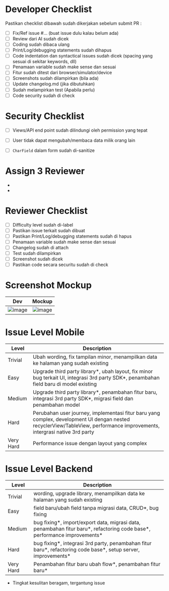 # Developer Checklist
Pastikan checklist dibawah sudah dikerjakan sebelum submit PR :

- [ ] Fix/Ref issue #... (buat issue dulu kalau belum ada)
- [ ] Review dari AI sudah dicek
- [ ] Coding sudah dibaca ulang
- [ ] Print/Log/debugging statements sudah dihapus
- [ ] Code indentation dan syntactical issues sudah dicek (spacing yang sesuai di sekitar keywords, dll)
- [ ] Penamaan variable sudah make sense dan sesuai
- [ ] Fitur sudah ditest dari browser/simulator/device
- [ ] Screenshots sudah dilampirkan (bila ada)
- [ ] Update changelog.md (jika dibutuhkan)
- [ ] Sudah melampirkan test (Apabila perlu)
- [ ] Code security sudah di check

# Security Checklist
- [ ] Views/API end point sudah dilindungi oleh permission yang tepat
- [ ] User tidak dapat mengubah/membaca data milik orang lain
- [ ] `CharField` dalam form sudah di-sanitize


# Assign 3 Reviewer
- 
- 

# Reviewer Checklist
- [ ] Difficulty level sudah di-label
- [ ] Pastikan issue terkait sudah dibuat
- [ ] Pastikan Print/Log/debugging statements sudah di hapus
- [ ] Penamaan variable sudah make sense dan sesuai
- [ ] Changelog sudah di attach
- [ ] Test sudah dilampirkan
- [ ] Screenshot sudah dicek
- [ ] Pastikan code secara securitu sudah di check

# Screenshot Mockup
| Dev| Mockup |
|:-------------------------:|:-------------------------:|
 ![image](https://user-images.githubusercontent.com/21882504/224208793-9898699c-9d25-4a9e-b6ac-c3687daab60d.png) | ![image](https://user-images.githubusercontent.com/21882504/224208801-887df596-4964-4499-b109-adf4ccbae706.png)


# Issue Level Mobile
| Level | Description |
| --- | --- |
| Trivial | Ubah wording, fix tampilan minor, menampilkan data ke halaman yang sudah existing |
| Easy | Upgrade third party library*, ubah layout, fix minor bug terkait UI, integrasi 3rd party SDK*, penambahan field baru di model existing |
| Medium | Upgrade third party library*, penambahan fitur baru, integrasi 3rd party SDK*, migrasi field dan penambahan model |
| Hard | Perubahan user journey, implementasi fitur baru yang complex, development UI dengan nested recyclerView/TableView, performance improvements, intergrasi native 3rd party |
| Very Hard | Performance issue dengan layout yang complex |

# Issue Level Backend
| Level | Description |
| --- | --- |
| Trivial | wording, upgrade library, menampilkan data ke halaman yang sudah existing |
| Easy | field baru/ubah field tanpa migrasi data, CRUD*, bug fixing |
| Medium | bug fixing*, import/export data, migrasi data, penambahan fitur baru*, refactoring code base*, performance improvements* |
| Hard | bug fixing*, integrasi 3rd party, penambahan fitur baru*, refactoring code base*, setup server, improvements* |
| Very Hard | Penambahan fitur baru ubah flow*, penambahan fitur baru* |

* Tingkat kesulitan beragam, tergantung issue
